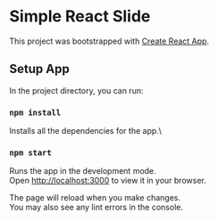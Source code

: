# Simple React Slide 

This project was bootstrapped with [Create React App](https://github.com/facebook/create-react-app).

## Setup App

In the project directory, you can run:

### `npm install`

Installs all the dependencies for the app.\

### `npm start`

Runs the app in the development mode.\
Open [http://localhost:3000](http://localhost:3000) to view it in your browser.

The page will reload when you make changes.\
You may also see any lint errors in the console.
